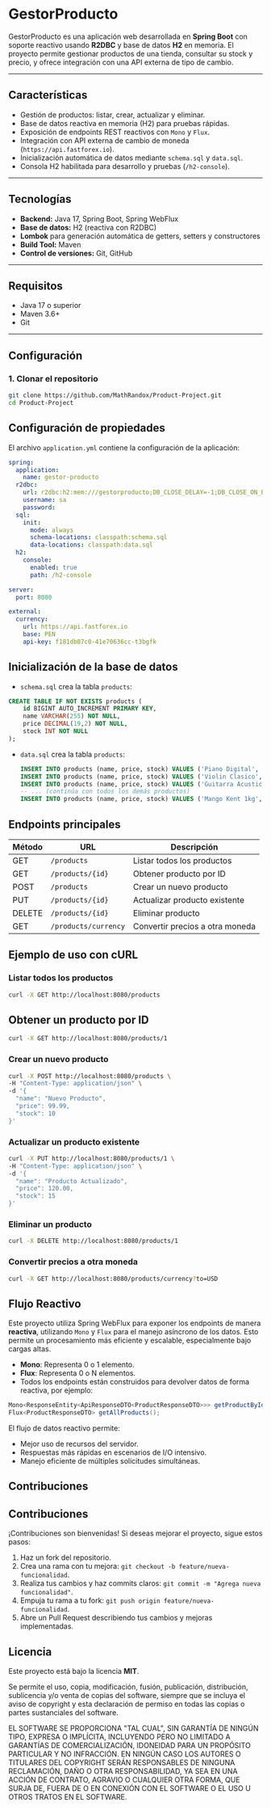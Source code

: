 # GestorProducto

GestorProducto es una aplicación web desarrollada en **Spring Boot** con soporte reactivo usando **R2DBC** y base de datos **H2** en memoria. El proyecto permite gestionar productos de una tienda, consultar su stock y precio, y ofrece integración con una API externa de tipo de cambio.

---

## Características

- Gestión de productos: listar, crear, actualizar y eliminar.
- Base de datos reactiva en memoria (H2) para pruebas rápidas.
- Exposición de endpoints REST reactivos con `Mono` y `Flux`.
- Integración con API externa de cambio de moneda (`https://api.fastforex.io`).
- Inicialización automática de datos mediante `schema.sql` y `data.sql`.
- Consola H2 habilitada para desarrollo y pruebas (`/h2-console`).

---

## Tecnologías

- **Backend:** Java 17, Spring Boot, Spring WebFlux
- **Base de datos:** H2 (reactiva con R2DBC)
- **Lombok** para generación automática de getters, setters y constructores
- **Build Tool:** Maven
- **Control de versiones:** Git, GitHub

---

## Requisitos

- Java 17 o superior
- Maven 3.6+
- Git

---

## Configuración

### 1. Clonar el repositorio

```bash
git clone https://github.com/MathRandox/Product-Project.git
cd Product-Project
```

## Configuración de propiedades

El archivo `application.yml` contiene la configuración de la aplicación:

```yaml
spring:
  application:
    name: gestor-producto
  r2dbc:
    url: r2dbc:h2:mem:///gestorproducto;DB_CLOSE_DELAY=-1;DB_CLOSE_ON_EXIT=FALSE
    username: sa
    password:
  sql:
    init:
      mode: always
      schema-locations: classpath:schema.sql
      data-locations: classpath:data.sql
  h2:
    console:
      enabled: true
      path: /h2-console

server:
  port: 8080

external:
  currency:
    url: https://api.fastforex.io
    base: PEN
    api-key: f181db87c0-41e70636cc-t3bgfk
```
## Inicialización de la base de datos

- `schema.sql` crea la tabla `products`:

```sql
CREATE TABLE IF NOT EXISTS products (
    id BIGINT AUTO_INCREMENT PRIMARY KEY,
    name VARCHAR(255) NOT NULL,
    price DECIMAL(19,2) NOT NULL,
    stock INT NOT NULL
);
```
- `data.sql` crea la tabla `products`:
  ```sql
  INSERT INTO products (name, price, stock) VALUES ('Piano Digital', 1200.00, 2);
  INSERT INTO products (name, price, stock) VALUES ('Violin Clasico', 750.00, 5);
  INSERT INTO products (name, price, stock) VALUES ('Guitarra Acustica', 500.00, 10);
  -- ... (continúa con todos los demás productos)
  INSERT INTO products (name, price, stock) VALUES ('Mango Kent 1kg', 16.00, 35);
  ```
## Endpoints principales

| Método | URL                        | Descripción                       |
|--------|----------------------------|-----------------------------------|
| GET    | `/products`               | Listar todos los productos       |
| GET    | `/products/{id}`          | Obtener producto por ID          |
| POST   | `/products`               | Crear un nuevo producto          |
| PUT    | `/products/{id}`          | Actualizar producto existente    |
| DELETE | `/products/{id}`          | Eliminar producto                |
| GET    | `/products/currency`      | Convertir precios a otra moneda |

## Ejemplo de uso con cURL

### Listar todos los productos
```bash
curl -X GET http://localhost:8080/products
```

## Obtener un producto por ID
```bash
curl -X GET http://localhost:8080/products/1
```

### Crear un nuevo producto
```bash
curl -X POST http://localhost:8080/products \
-H "Content-Type: application/json" \
-d '{
  "name": "Nuevo Producto",
  "price": 99.99,
  "stock": 10
}'
```

### Actualizar un producto existente
```bash
curl -X PUT http://localhost:8080/products/1 \
-H "Content-Type: application/json" \
-d '{
  "name": "Producto Actualizado",
  "price": 120.00,
  "stock": 15
}'
```

### Eliminar un producto
```bash
curl -X DELETE http://localhost:8080/products/1
```

### Convertir precios a otra moneda
```bash
curl -X GET http://localhost:8080/products/currency?to=USD
```

## Flujo Reactivo

Este proyecto utiliza Spring WebFlux para exponer los endpoints de manera **reactiva**, utilizando `Mono` y `Flux` para el manejo asíncrono de los datos. Esto permite un procesamiento más eficiente y escalable, especialmente bajo cargas altas.

- **Mono**: Representa 0 o 1 elemento.
- **Flux**: Representa 0 o N elementos.
- Todos los endpoints están construidos para devolver datos de forma reactiva, por ejemplo:
```java
Mono<ResponseEntity<ApiResponseDTO<ProductResponseDTO>>> getProductById(Long id);
Flux<ProductResponseDTO> getAllProducts();
```

El flujo de datos reactivo permite:

- Mejor uso de recursos del servidor.
- Respuestas más rápidas en escenarios de I/O intensivo.
- Manejo eficiente de múltiples solicitudes simultáneas.

## Contribuciones
## Contribuciones

¡Contribuciones son bienvenidas! Si deseas mejorar el proyecto, sigue estos pasos:

1. Haz un fork del repositorio.
2. Crea una rama con tu mejora: `git checkout -b feature/nueva-funcionalidad`.
3. Realiza tus cambios y haz commits claros: `git commit -m "Agrega nueva funcionalidad"`.
4. Empuja tu rama a tu fork: `git push origin feature/nueva-funcionalidad`.
5. Abre un Pull Request describiendo tus cambios y mejoras implementadas.

## Licencia

Este proyecto está bajo la licencia **MIT**.  

Se permite el uso, copia, modificación, fusión, publicación, distribución, sublicencia y/o venta de copias del software, siempre que se incluya el aviso de copyright y esta declaración de permiso en todas las copias o partes sustanciales del software.

EL SOFTWARE SE PROPORCIONA "TAL CUAL", SIN GARANTÍA DE NINGÚN TIPO, EXPRESA O IMPLÍCITA, INCLUYENDO PERO NO LIMITADO A GARANTÍAS DE COMERCIALIZACIÓN, IDONEIDAD PARA UN PROPÓSITO PARTICULAR Y NO INFRACCIÓN. EN NINGÚN CASO LOS AUTORES O TITULARES DEL COPYRIGHT SERÁN RESPONSABLES DE NINGUNA RECLAMACIÓN, DAÑO O OTRA RESPONSABILIDAD, YA SEA EN UNA ACCIÓN DE CONTRATO, AGRAVIO O CUALQUIER OTRA FORMA, QUE SURJA DE, FUERA DE O EN CONEXIÓN CON EL SOFTWARE O EL USO U OTROS TRATOS EN EL SOFTWARE.
